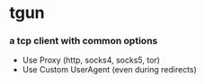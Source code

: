 # tgun

### a tcp client with common options

  * Use Proxy (http, socks4, socks5, tor)
  * Use Custom UserAgent (even during redirects)
